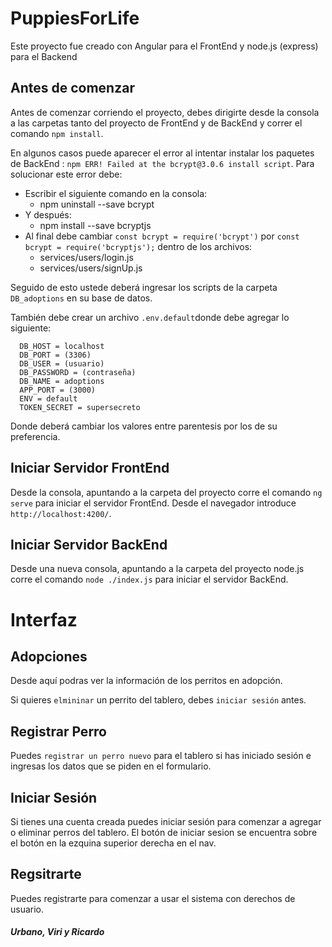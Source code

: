 # PuppiesForLife

Este proyecto fue creado con Angular para el FrontEnd y node.js (express) para el Backend

## Antes de comenzar

Antes de comenzar corriendo el proyecto, debes dirigirte desde la consola a las carpetas tanto del proyecto de FrontEnd y de BackEnd y correr el comando `npm install`.

En algunos casos puede aparecer el error al intentar instalar los paquetes de BackEnd :
`npm ERR! Failed at the bcrypt@3.0.6 install script`.
Para solucionar este error debe:

- Escribir el siguiente comando en la consola:
  - npm uninstall --save bcrypt
- Y después:
  - npm install --save bcryptjs
- Al final debe cambiar `const bcrypt = require('bcrypt')` por `const bcrypt = require('bcryptjs');` dentro de los archivos:
  - services/users/login.js
  - services/users/signUp.js

Seguido de esto ustede deberá ingresar los scripts de la carpeta `DB_adoptions` en su base de datos.

También debe crear un archivo `.env.default`donde debe agregar lo siguiente:

~~~
  DB_HOST = localhost
  DB_PORT = (3306)
  DB_USER = (usuario)
  DB_PASSWORD = (contraseña)
  DB_NAME = adoptions
  APP_PORT = (3000)
  ENV = default
  TOKEN_SECRET = supersecreto
~~~
Donde deberá cambiar los valores entre parentesis por los de su preferencia.


## Iniciar Servidor FrontEnd

Desde la consola, apuntando a la carpeta del proyecto corre el comando `ng serve` para iniciar el servidor FrontEnd. Desde el navegador introduce `http://localhost:4200/`.

## Iniciar Servidor BackEnd

Desde una nueva consola, apuntando a la carpeta del proyecto node.js corre el comando `node ./index.js` para iniciar el servidor BackEnd.

# Interfaz

## Adopciones

Desde aquí podras ver la información de los perritos en adopción.

Si quieres `elmininar` un perrito del tablero, debes `iniciar sesión` antes.

## Registrar Perro

Puedes `registrar un perro nuevo` para el tablero si has iniciado sesión e ingresas los datos que se piden en el formulario.

## Iniciar Sesión

Si tienes una cuenta creada puedes iniciar sesión para comenzar a agregar o eliminar perros del tablero. El botón de iniciar sesion se encuentra sobre el botón en la ezquina superior derecha en el nav.

## Regsitrarte

Puedes registrarte para comenzar a usar el sistema con derechos de usuario.

##### _Urbano, Viri y Ricardo_
